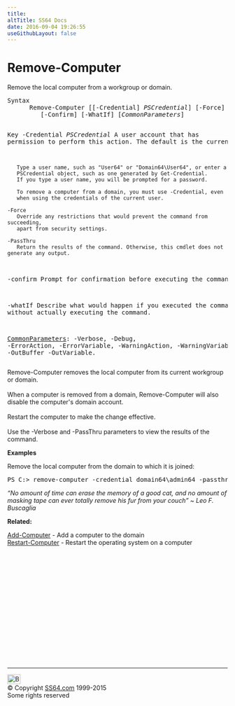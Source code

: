 ```yaml
---
title:
altTitle: SS64 Docs
date: 2016-09-04 19:26:55
useGithubLayout: false
---
```

<!-- #BeginLibraryItem "/Library/head_ps.lbi" --><!-- #EndLibraryItem --><h1>Remove-Computer</h1> 
<p>Remove the local computer from a workgroup or domain.</p>
<pre>Syntax
      Remove-Computer [[-Credential] <i>PSCredential</i>] [-Force] [-PassThru]
         [-Confirm] [-WhatIf] [<i>CommonParameters</i>]

Key
   -Credential <i>PSCredential</i>
       A user account that has permission to perform this action.
       The default is the current user.

       Type a user name, such as "User64" or "Domain64\User64", or enter a
       PSCredential object, such as one generated by Get-Credential.
       If you type a user name, you will be prompted for a password.

       To remove a computer from a domain, you must use -Credential, even 
       when using the credentials of the current user.

    -Force
       Override any restrictions that would prevent the command from succeeding,
       apart from security settings.

    -PassThru
       Return the results of the command. Otherwise, this cmdlet does not generate any output.

   -confirm
       Prompt for confirmation before executing the command.

   -whatIf
       Describe what would happen if you executed the command without actually
       executing the command.

   <a href="common.html">CommonParameters</a>:
       -Verbose, -Debug, -ErrorAction, -ErrorVariable, -WarningAction, -WarningVariable,
       -OutBuffer -OutVariable.</pre>
<p>  Remove-Computer  removes the local computer from its current workgroup or domain. <br>
<br>
When a computer is removed from a domain, Remove-Computer will also disable the computer's domain account.<br>
<br>
Restart the computer to make the change effective. <br>
<br>
Use the <span class="code">-Verbose</span> and<span class="code"> -PassThru</span> parameters to view the results of the command.</p>
<p><b>Examples</b></p>
<p>Remove the local computer from the domain to which it is joined: </p>
<pre>PS C:&gt; remove-computer -credential domain64\admin64 -passthru -verbose; restart-computer</pre>
<p class="quote"><i>“No amount of time can erase the memory of a good cat, and no amount of masking tape can ever totally remove his fur from your couch” ~ Leo F. Buscaglia</i></p>
<p><b>Related:</b></p>
<p><a href="add-computer.html">Add-Computer</a> - Add a computer to the domain<br>
<a href="restart-computer.html">Restart-Computer</a> - Restart  the operating system on a computer<br>
</p><!-- #BeginLibraryItem "/Library/foot_ps.lbi" --><p>
<!-- PowerShell300 -->
<ins class="adsbygoogle" style="display:inline-block;width:300px;height:250px" data-ad-client="ca-pub-6140977852749469" data-ad-slot="6253539900"></ins>
<script>
(adsbygoogle = window.adsbygoogle || []).push({});
</script></p>
<hr>
<div id="bl" class="footer"><a href="remove-computer.html#"><img src="../images/top.png" width="30" height="22" alt="Back to the Top"></a></div>
<div id="br" class="footer, tagline">© Copyright <a href="../index.html">SS64.com</a> 1999-2015<br>
Some rights reserved</div><!-- #EndLibraryItem -->

